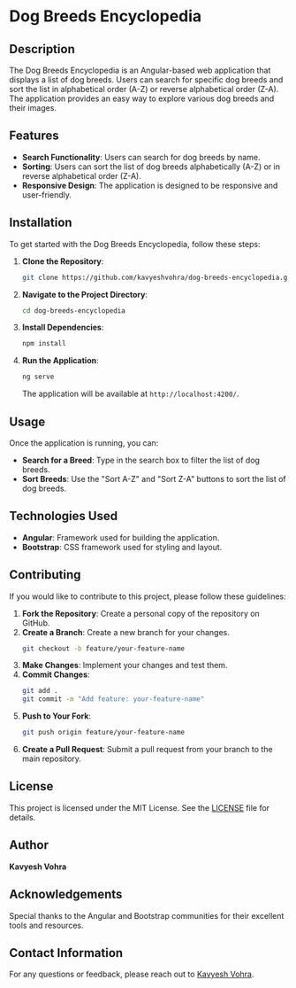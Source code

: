 # Dog Breeds Encyclopedia

## Description

The Dog Breeds Encyclopedia is an Angular-based web application that displays a list of dog breeds. Users can search for specific dog breeds and sort the list in alphabetical order (A-Z) or reverse alphabetical order (Z-A). The application provides an easy way to explore various dog breeds and their images.

## Features

- **Search Functionality**: Users can search for dog breeds by name.
- **Sorting**: Users can sort the list of dog breeds alphabetically (A-Z) or in reverse alphabetical order (Z-A).
- **Responsive Design**: The application is designed to be responsive and user-friendly.

## Installation

To get started with the Dog Breeds Encyclopedia, follow these steps:

1. **Clone the Repository**:
   ```bash
   git clone https://github.com/kavyeshvohra/dog-breeds-encyclopedia.git
   ```

2. **Navigate to the Project Directory**:
   ```bash
   cd dog-breeds-encyclopedia
   ```

3. **Install Dependencies**:
   ```bash
   npm install
   ```

4. **Run the Application**:
   ```bash
   ng serve
   ```

   The application will be available at `http://localhost:4200/`.

## Usage

Once the application is running, you can:

- **Search for a Breed**: Type in the search box to filter the list of dog breeds.
- **Sort Breeds**: Use the "Sort A-Z" and "Sort Z-A" buttons to sort the list of dog breeds.

## Technologies Used

- **Angular**: Framework used for building the application.
- **Bootstrap**: CSS framework used for styling and layout.

## Contributing

If you would like to contribute to this project, please follow these guidelines:

1. **Fork the Repository**: Create a personal copy of the repository on GitHub.
2. **Create a Branch**: Create a new branch for your changes.
   ```bash
   git checkout -b feature/your-feature-name
   ```
3. **Make Changes**: Implement your changes and test them.
4. **Commit Changes**:
   ```bash
   git add .
   git commit -m "Add feature: your-feature-name"
   ```
5. **Push to Your Fork**:
   ```bash
   git push origin feature/your-feature-name
   ```
6. **Create a Pull Request**: Submit a pull request from your branch to the main repository.

## License

This project is licensed under the MIT License. See the [LICENSE](LICENSE) file for details.

## Author

**Kavyesh Vohra**

## Acknowledgements

Special thanks to the Angular and Bootstrap communities for their excellent tools and resources.

## Contact Information

For any questions or feedback, please reach out to [Kavyesh Vohra](mailto:vohrakavyesh@gmail.com).